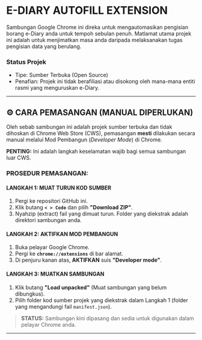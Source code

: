 # E-DIARY AUTOFILL EXTENSION

Sambungan Google Chrome ini direka untuk mengautomasikan pengisian borang e-Diary anda untuk tempoh sebulan penuh. Matlamat utama projek ini adalah untuk menjimatkan masa anda daripada melaksanakan tugas pengisian data yang berulang.

### Status Projek

* Tipe: Sumber Terbuka (Open Source)
* Penafian: Projek ini tidak berafiliasi atau disokong oleh mana-mana entiti rasmi yang menguruskan e-Diary.

---

## ⚙️ CARA PEMASANGAN (MANUAL DIPERLUKAN)

Oleh sebab sambungan ini adalah projek sumber terbuka dan tidak dihoskan di Chrome Web Store (CWS), pemasangan **mesti** dilakukan secara manual melalui Mod Pembangun (*Developer Mode*) di Chrome.

**PENTING:** Ini adalah langkah keselamatan wajib bagi semua sambungan luar CWS.

### PROSEDUR PEMASANGAN:

#### LANGKAH 1: MUAT TURUN KOD SUMBER

1.  Pergi ke repositori GitHub ini.
2.  Klik butang **`< > Code`** dan pilih **"Download ZIP"**.
3.  Nyahzip (extract) fail yang dimuat turun. Folder yang diekstrak adalah direktori sambungan anda.

#### LANGKAH 2: AKTIFKAN MOD PEMBANGUN

1.  Buka pelayar Google Chrome.
2.  Pergi ke **`chrome://extensions`** di bar alamat.
3.  Di penjuru kanan atas, **AKTIFKAN** suis **"Developer mode"**.

#### LANGKAH 3: MUATKAN SAMBUNGAN

1.  Klik butang **"Load unpacked"** (Muat sambungan yang belum dibungkus).
2.  Pilih folder kod sumber projek yang diekstrak dalam Langkah 1 (folder yang mengandungi fail `manifest.json`).

> **STATUS:** Sambungan kini dipasang dan sedia untuk digunakan dalam pelayar Chrome anda.

---